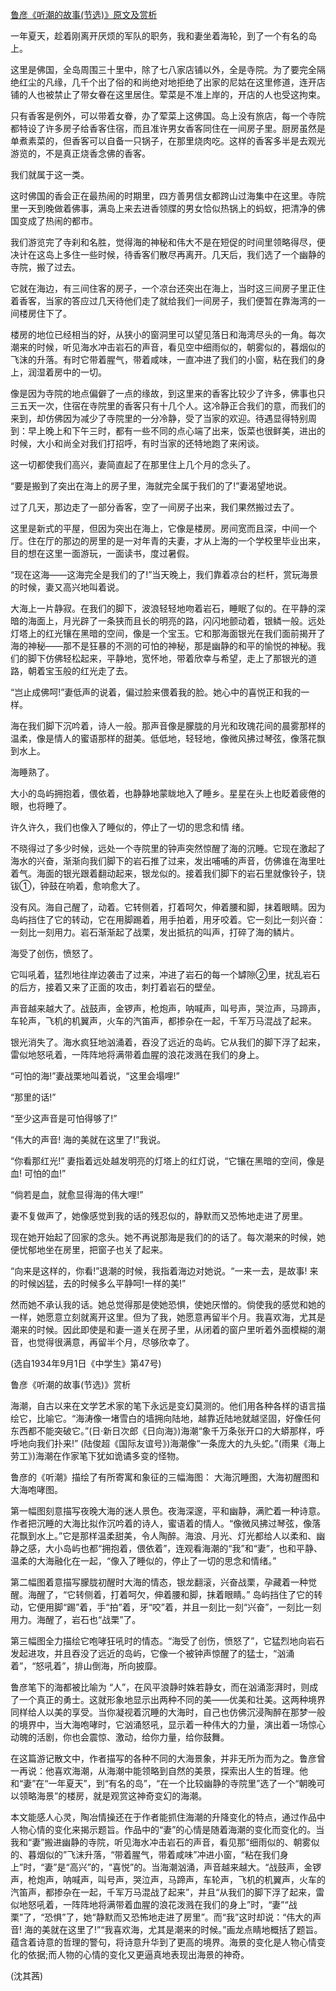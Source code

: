 [鲁彦《听潮的故事(节选)》原文及赏析](https://www.vrrw.net/wx/9108.html)

一年夏天，趁着刚离开厌烦的军队的职务，我和妻坐着海轮，到了一个有名的岛上。

这里是佛国，全岛周围三十里中，除了七八家店铺以外，全是寺院。为了要完全隔绝红尘的凡缘，几千个出了俗的和尚绝对地拒绝了出家的尼姑在这里修道，连开店铺的人也被禁止了带女眷在这里居住。荤菜是不准上岸的，开店的人也受这拘束。

只有香客是例外，可以带着女眷，办了荤菜上这佛国。岛上没有旅店，每一个寺院都特设了许多房子给香客住宿，而且准许男女香客同住在一间房子里。厨房虽然是单煮素菜的，但香客可以自备一只锅子，在那里烧肉吃。这样的香客多半是去观光游览的，不是真正烧香念佛的香客。

我们就属于这一类。



这时佛国的香会正在最热闹的时期里，四方善男信女都跨山过海集中在这里。寺院里一天到晚做着佛事，满岛上来去进香领牒的男女恰似热锅上的蚂蚁，把清净的佛国变成了热闹的都市。

我们游览完了寺刹和名胜，觉得海的神秘和伟大不是在短促的时间里领略得尽，便决计在这岛上多住一些时候，待香客们散尽再离开。几天后，我们选了一个幽静的寺院，搬了过去。

它就在海边，有三间住客的房子，一个凉台还突出在海上，当时这三间房子里正住着香客，当家的答应过几天待他们走了就给我们一间房子，我们便暂在靠海湾的一间楼房住下了。

楼房的地位已经相当的好，从狭小的窗洞里可以望见落日和海湾尽头的一角。每次潮来的时候，听见海水冲击岩石的声音，看见空中细雨似的，朝雾似的，暮烟似的飞沫的升落。有时它带着腥气，带着咸味，一直冲进了我们的小窗，粘在我们的身上，润湿着房中的一切。

像是因为寺院的地点偏僻了一点的缘故，到这里来的香客比较少了许多，佛事也只三五天一次，住宿在寺院里的香客只有十几个人。这冷静正合我们的意，而我们的来到，却仿佛因为减少了寺院里的一分冷静，受了当家的欢迎。待遇显得特别周到：早上晚上和下午三时，都有一些不同的点心端了出来，饭菜也很鲜美，进出的时候，大小和尚全对我们打招呼，有时当家的还特地跑了来闲谈。

这一切都使我们高兴，妻简直起了在那里住上几个月的念头了。

“要是搬到了突出在海上的房子里，海就完全属于我们的了!”妻渴望地说。

过了几天，那边走了一部分香客，空了一间房子出来，我们果然搬过去了。

这里是新式的平屋，但因为突出在海上，它像是楼房。房间宽而且深，中间一个厅。住在厅的那边的房里的是一对年青的夫妻，才从上海的一个学校里毕业出来，目的想在这里一面游玩，一面读书，度过暑假。

“现在这海——这海完全是我们的了!”当天晚上，我们靠着凉台的栏杆，赏玩海景的时候，妻又高兴地叫着说。

大海上一片静寂。在我们的脚下，波浪轻轻地吻着岩石，睡眠了似的。在平静的深暗的海面上，月光辟了一条狭而且长的明亮的路，闪闪地颤动着，银鳞一般。远处灯塔上的红光镶在黑暗的空间，像是一个宝玉。它和那海面银光在我们面前揭开了海的神秘——那不是狂暴的不测的可怕的神秘，那是幽静的和平的愉悦的神秘。我们的脚下仿佛轻松起来，平静地，宽怀地，带着欣幸与希望，走上了那银光的道路，朝着宝玉般的红光走了去。

“岂止成佛呵!”妻低声的说着，偏过脸来偎着我的脸。她心中的喜悦正和我的一样。

海在我们脚下沉吟着，诗人一般。那声音像是朦胧的月光和玫瑰花间的晨雾那样的温柔，像是情人的蜜语那样的甜美。低低地，轻轻地，像微风拂过琴弦，像落花飘到水上。

海睡熟了。

大小的岛屿拥抱着，偎依着，也静静地蒙眬地入了睡乡。星星在头上也眨着疲倦的眼，也将睡了。

许久许久，我们也像入了睡似的，停止了一切的思念和情 绪。

不晓得过了多少时候，远处一个寺院里的钟声突然惊醒了海的沉睡。它现在激起了海水的兴奋，渐渐向我们脚下的岩石推了过来，发出哺哺的声音，仿佛谁在海里吐着气。海面的银光跟着翻动起来，银龙似的。接着我们脚下的岩石里就像铃子，铙钹①，钟鼓在响着，愈响愈大了。

没有风。海自己醒了，动着。它转侧着，打着呵欠，伸着腰和脚，抹着眼睛。因为岛屿挡住了它的转动，它在用脚踢着，用手拍着，用牙咬着。它一刻比一刻兴奋：一刻比一刻用力。岩石渐渐起了战栗，发出抵抗的叫声，打碎了海的鳞片。

海受了创伤，愤怒了。

它叫吼着，猛烈地往岸边袭击了过来，冲进了岩石的每一个罅隙②里，扰乱岩石的后方，接着又来了正面的攻击，刺打着岩石的壁垒。

声音越来越大了。战鼓声，金锣声，枪炮声，呐喊声，叫号声，哭泣声，马蹄声，车轮声，飞机的机翼声，火车的汽笛声，都掺杂在一起，千军万马混战了起来。

银光消失了。海水疯狂地汹涌着，吞没了远近的岛屿。它从我们的脚下浮了起来，雷似地怒吼着，一阵阵地将满带着血腥的浪花泼溅在我们的身上。

“可怕的海!”妻战栗地叫着说，“这里会塌哩!”

“那里的话!”

“至少这声音是可怕得够了!”

“伟大的声音! 海的美就在这里了!”我说。

“你看那红光!” 妻指着远处越发明亮的灯塔上的红灯说，“它镶在黑暗的空间，像是血! 可怕的血!”

“倘若是血，就愈显得海的伟大哩!”

妻不复做声了，她像感觉到我的话的残忍似的，静默而又恐怖地走进了房里。

现在她开始起了回家的念头。她不再说那海是我们的的话了。每次潮来的时候，她便忧郁地坐在房里，把窗子也关了起来。

“向来是这样的，你看!”退潮的时候，我指着海边对她说。“一来一去，是故事! 来的时候凶猛，去的时候多么平静呵!一样的美!”

然而她不承认我的话。她总觉得那是使她恐惧，使她厌憎的。倘使我的感觉和她的一样，她愿意立刻就离开这里。但为了我，她愿意再留半个月。我喜欢海，尤其是潮来的时候。因此即使是和妻一道关在房子里，从闭着的窗户里听着外面模糊的潮音，也觉得很满意，再留半个月，尽够欣幸了。

(选自1934年9月1日《中学生》第47号)

鲁彦《听潮的故事(节选)》赏析

海潮，自古以来在文学艺术家的笔下永远是变幻莫测的。他们用各种各样的语言描绘它，比喻它。“海涛像一堵雪白的墙拥向陆地，越靠近陆地就越坚固，好像任何东西都不能突破它。”(日·新日次郎《日向海》)海潮“象千万条张开口的大蟒那样，呼呼地向我们扑来!” (陆俊超《国际友谊号》)海潮像“一条庞大的九头蛇。”(雨果《海上劳工》)海潮在作家笔下犹如诡谲多变的怪物。

鲁彦的《听潮》描绘了有所寄寓和象征的三幅海图： 大海沉睡图，大海初醒图和大海咆哮图。

第一幅图刻意描写夜晚大海的迷人景色。夜海深邃，平和幽静，满贮着一种诗意。作者把沉睡的大海比拟作沉吟着的诗人，蜜语着的情人。“像微风拂过琴弦，像落花飘到水上。”它是那样温柔甜美，令人陶醉。海浪、月光、灯光都给人以柔和、幽静之感，大小岛屿也都“拥抱着，偎依着”，连观看海潮的“我”和“妻”，也和平静、温柔的大海融化在一起，“像入了睡似的，停止了一切的思念和情绪。”

第二幅图着意描写朦胧初醒时大海的情态，银龙翻滚，兴奋战栗，孕藏着一种觉醒。海醒了，“它转侧着，打着呵欠，伸着腰和脚，抹着眼睛。” 岛屿挡住了它的转动，它便用脚“踢”着，手“拍”着，牙“咬”着，并且一刻比一刻“兴奋”，一刻比一刻用力。海醒了，岩石也“战栗”了。

第三幅图全力描绘它咆哮狂吼时的情态。“海受了创伤，愤怒了”，它猛烈地向岩石发起进攻，并且吞没了远近的岛屿，它像一个被钟声惊醒了的猛士，“汹涌着”，“怒吼着”，排山倒海，所向披靡。

鲁彦笔下的海都被比喻为 “人”，在风平浪静时姝若静女，而在汹涌澎湃时，则成了一个真正的勇士。这就形象地显示出两种不同的美——优美和壮美。这两种境界同样给人以美的享受。当你凝视着沉睡的大海时，自己也仿佛沉浸陶醉在那梦一般的境界中，当大海咆哮时，它汹涌怒吼，显示着一种伟大的力量，演出着一场惊心动魄的活剧，你也会震惊、激动，给你力量，给你鼓舞。

在这篇游记散文中，作者描写的各种不同的大海景象，并非无所为而为之。鲁彦曾一再说：他喜欢海潮，从海潮中能领略到自然的美景，探索出人生的哲理。他和“妻”在“一年夏天”，到“有名的岛”，“在一个比较幽静的寺院里”选了一个“朝晚可以领略海景”的楼房，就是观赏这神奇变幻的海潮。

本文能感人心灵，陶冶情操还在于作者能抓住海潮的升降变化的特点，通过作品中人物心情的变化来揭示题旨。作品中的“妻”的心情是随着海潮的变化而变化的。当我和“妻”搬进幽静的寺院，听见海水冲击岩石的声音，看见那“细雨似的、朝雾似的、暮烟似的”飞沫升落，“带着腥气，带着咸味”冲进小窗，“粘在我们身上”时，“妻”是“高兴”的，“喜悦”的。当海潮汹涌，声音越来越大。“战鼓声，金锣声，枪炮声，呐喊声，叫号声，哭泣声，马蹄声，车轮声，飞机的机翼声，火车的汽笛声，都掺杂在一起，千军万马混战了起来”，并且“从我们的脚下浮了起来，雷似地怒吼着，一阵阵地将满带着血腥的浪花泼溅在我们的身上”时，“妻”“战栗”了，“恐惧”了，她“静默而又恐怖地走进了房里”。而“我”这时却说：“伟大的声音! 海的美就在这里了!”“我喜欢海，尤其是潮来的时候。”画龙点睛地概括了题旨。蕴含着诗意的哲理的警句，将诗意升华到了更高的境界。海景的变化是人物心情变化的依据;而人物的心情的变化又更逼真地表现出海景的神奇。

(沈其茜)

